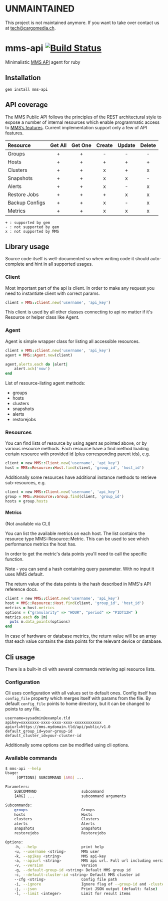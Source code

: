 UNMAINTAINED
============
This project is not maintained anymore.
If you want to take over contact us at tech@cargomedia.ch.

mms-api [![Build Status](https://travis-ci.org/cargomedia/mms-api.svg)](https://travis-ci.org/cargomedia/mms-api)
=======
Minimalistic [MMS API](http://mms.mongodb.com/) agent for ruby

Installation
------------
```
gem install mms-api
```

API coverage
------------
The MMS Public API follows the principles of the REST architectural style to expose a number of internal resources which enable programmatic access to [MMS’s features](http://mms.mongodb.com/help/reference/api/). Current implementation support only a few of API features.

|Resource       |Get All |Get One |Create |Update |Delete |
|:--------------|:------:|:------:|:-----:|:-----:|:-----:|
|Groups         | +      | +      | -     | -     | -     |
|Hosts          | +      | +      | +     | +     | +     |
|Clusters       | +      | +      | x     | +     | x     |
|Snapshots      | +      | +      | x     | x     | -     |
|Alerts         | +      | +      | x     | -     | x     |
|Restore Jobs   | +      | +      | +     | x     | x     |
|Backup Configs | +      | +      | x     | -     | x     |
|Metrics        | +      | +      | x     | x     | x     |

```
+ : supported by gem
- : not supported by gem
x : not supported by MMS
```

Library usage
-------------

Source code itself is well-documented so when writing code it should auto-complete and hint in all supported usages.


### Client
Most important part of the api is client. In order to make any request you need to instantiate client with correct params.

```ruby
client = MMS::Client.new('username', 'api_key')
```

This client is used by all other classes connecting to api no matter if it's Resource or helper class like Agent.


### Agent
Agent is simple wrapper class for listing all accessible resources.

```ruby
client = MMS::Client.new('username', 'api_key')
agent = MMS::Agent.new(client)

agent.alerts.each do |alert|
    alert.ack('now')
end
```

List of resource-listing agent methods:
- groups
- hosts
- clusters
- snapshots
- alerts
- restorejobs

### Resources

You can find lists of resource by using agent as pointed above, or by various resource methods.
Each resource have a find method loading certain resource with provided id (plus corresponding parent ids), e.g.
```ruby
client = new MMS::Client.new('username', 'api_key')
host = MMS::Resource::Host.find(client, 'group_id', 'host_id')
```

Additionally some resources have additional instance methods to retrieve sub-resources, e.g.
```ruby
client = new MMS::Client.new('username', 'api_key')
group = MMS::Resource::Group.find(client, 'group_id')
hosts = group.hosts
```

#### Metrics

(Not available via CLI)

You can list the available metrics on each host. The list contains the resource type MMS::Resource::Metric. This can be used to see which performance metrics the host has.

In order to get the metric's data points you'll need to call the specific function.

Note - you can send a hash containing query parameter. With no input it uses MMS default.

The return value of the data points is the hash described in MMS's API reference docs.
```ruby
client = new MMS::Client.new('username', 'api_key')
host = MMS::Resource::Host.find(client, 'group_id', 'host_id')
metrics = host.metrics
options = {"granularity" => "HOUR", "period" => "P1DT12H" }
metrics.each do |m|
  puts m.data_points(options)
end
```
In case of hardware or database metrics, the return value will be an array that each value contains the data points for the relevant device or database.

Cli usage
---------

There is a built-in cli with several commands retrieving api resource lists.

### Configuration

Cli uses configuration with all values set to default ones.
Config itself has `config_file` property which merges itself with params from the file.
By default `config_file` points to home directory, but it can be changed to points to any file.

```
username=sysadmin@example.tld
apikey=xxxxxxxx-xxxx-xxxx-xxxx-xxxxxxxxxxxx
apiurl=https://mms.mydomain.tld/api/public/v1.0
default_group_id=your-group-id
default_cluster_id=your-cluster-id
```

Additionally some options can be modified using cli options.

### Available commands


```bash
$ mms-api --help
Usage:
     [OPTIONS] SUBCOMMAND [ARG] ...

Parameters:
    SUBCOMMAND                    subcommand
    [ARG] ...                     subcommand arguments

Subcommands:
    groups                        Groups
    hosts                         Hosts
    clusters                      Clusters
    alerts                        Alerts
    snapshots                     Snapshots
    restorejobs                   Restorejobs

Options:
    -h, --help                    print help
    -u, --username <string>       MMS user
    -k, --apikey <string>         MMS api-key
    -a, --apiurl <string>         MMS api url. Full url including version: https://mms.mydomain.tld/api/public/v1.0
    -v, --version                 Version
    -g, --default-group-id <string> Default MMS group id
    -c, --default-cluster-id <string> Default MMS cluster id
    --cfg <string>                Config file path
    -i, --ignore                  Ignore flag of --group-id and -cluster-id (default: false)
    -j, --json                    Print JSON output (default: false)
    -l, --limit <integer>         Limit for result items
```
